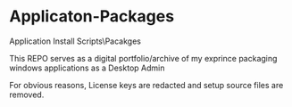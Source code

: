 # Applicaton-Packages
Application Install Scripts\Pacakges 

This REPO serves as a digital portfolio/archive of my exprince packaging windows applications as a Desktop Admin 

For obvious reasons, License keys are redacted and setup source files are removed.
